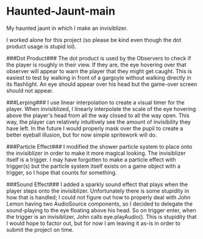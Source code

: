 # Haunted-Jaunt-main
 My haunted jaunt in which I make an invisiblizer. 

I worked alone for this project (so please be kind even though the dot product usage is stupid lol). 

###Dot Product###
The dot product is used by the Observers to check if the player
is roughly in their view. If they are, the eye hovering over that observer
will appear to warn the player that they might get caught. This is easiest
to test by walking in front of a gargoyle without walking directly in its 
flashlight. An eye should appear over his head but the game-over screen 
should not appear.

###Lerping###
I use linear interpolation to create a visual timer for the player. When 
invisiblized, I linearly interpolate the scale of the eye hovering above 
the player's head from all the way closed to all the way open. This way,
the player can relatively intuitively see the amount of invisibility they
have left. In the future I would properly mask over the pupil to create
a better eyeball illusion, but for now simple spritework will do.

###Particle Effect###
I modified the shower particle system to place onto the invisiblizer in 
order to make it more magical looking. The invisiblizer itself is a trigger.
I may have forgotten to make a particle effect with trigger(s) but the 
particle system itself exists on a game object with a trigger, so I hope
that counts for something.

###Sound Effect###
I added a sparkly sound effect that plays when the player steps onto the 
invisiblizer. Unfortunately there is some stupidity in how that is handled;
I could not figure out how to properly deal with John Lemon having two 
AudioSource components, so I decided to delegate the sound-playing to 
the eye floating above his head. So on trigger enter, when the trigger is
an invisiblizer, John calls eye.playAudio(). This is stupidity that I would
hope to factor out, but for now I am leaving it as-is in order to submit 
the project on time. 
